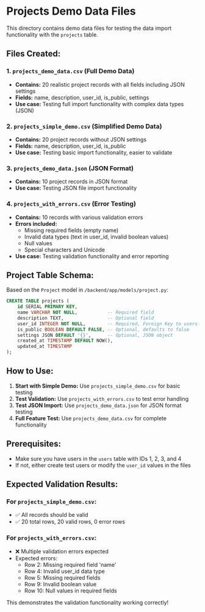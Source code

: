 # Projects Demo Data Files

This directory contains demo data files for testing the data import functionality with the `projects` table.

## Files Created:

### 1. `projects_demo_data.csv` (Full Demo Data)
- **Contains:** 20 realistic project records with all fields including JSON settings
- **Fields:** name, description, user_id, is_public, settings
- **Use case:** Testing full import functionality with complex data types (JSON)

### 2. `projects_simple_demo.csv` (Simplified Demo Data) 
- **Contains:** 20 project records without JSON settings
- **Fields:** name, description, user_id, is_public
- **Use case:** Testing basic import functionality, easier to validate

### 3. `projects_demo_data.json` (JSON Format)
- **Contains:** 10 project records in JSON format
- **Use case:** Testing JSON file import functionality

### 4. `projects_with_errors.csv` (Error Testing)
- **Contains:** 10 records with various validation errors
- **Errors included:**
  - Missing required fields (empty name)
  - Invalid data types (text in user_id, invalid boolean values)
  - Null values
  - Special characters and Unicode
- **Use case:** Testing validation functionality and error reporting

## Project Table Schema:

Based on the `Project` model in `/backend/app/models/project.py`:

```sql
CREATE TABLE projects (
    id SERIAL PRIMARY KEY,
    name VARCHAR NOT NULL,           -- Required field
    description TEXT,                -- Optional field  
    user_id INTEGER NOT NULL,        -- Required, Foreign Key to users.id
    is_public BOOLEAN DEFAULT FALSE, -- Optional, defaults to false
    settings JSON DEFAULT '{}',      -- Optional, JSON object
    created_at TIMESTAMP DEFAULT NOW(),
    updated_at TIMESTAMP
);
```

## How to Use:

1. **Start with Simple Demo:** Use `projects_simple_demo.csv` for basic testing
2. **Test Validation:** Use `projects_with_errors.csv` to test error handling
3. **Test JSON Import:** Use `projects_demo_data.json` for JSON format testing
4. **Full Feature Test:** Use `projects_demo_data.csv` for complete functionality

## Prerequisites:

- Make sure you have users in the `users` table with IDs 1, 2, 3, and 4
- If not, either create test users or modify the `user_id` values in the files

## Expected Validation Results:

### For `projects_simple_demo.csv`:
- ✅ All records should be valid
- ✅ 20 total rows, 20 valid rows, 0 error rows

### For `projects_with_errors.csv`:
- ❌ Multiple validation errors expected
- Expected errors:
  - Row 2: Missing required field 'name'
  - Row 4: Invalid user_id data type
  - Row 5: Missing required fields
  - Row 9: Invalid boolean value
  - Row 10: Null values in required fields

This demonstrates the validation functionality working correctly!